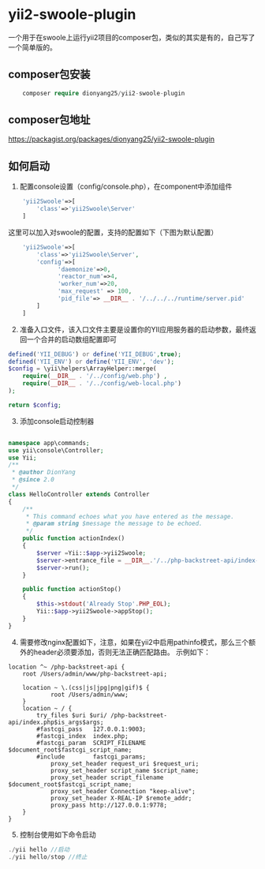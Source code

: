 # yii2-swoole-plugin

一个用于在swoole上运行yii2项目的composer包，类似的其实是有的，自己写了一个简单版的。

## composer包安装

```php
    composer require dionyang25/yii2-swoole-plugin
```
## composer包地址

https://packagist.org/packages/dionyang25/yii2-swoole-plugin

## 如何启动

1. 配置console设置（config/console.php），在component中添加组件
```php
    'yii2Swoole'=>[
        'class'=>'yii2Swoole\Server'
    ]
```

这里可以加入对swoole的配置，支持的配置如下（下图为默认配置）

```php
    'yii2Swoole'=>[
        'class'=>'yii2Swoole\Server',
        'config'=>[
              'daemonize'=>0,
              'reactor_num'=>4,
              'worker_num'=>20,
              'max_request' => 100,
              'pid_file'=> __DIR__ . '/../../../runtime/server.pid'
        ]
    ]
```

2. 准备入口文件，该入口文件主要是设置你的YII应用服务器的启动参数，最终返回一个合并的启动数组配置即可
```php
defined('YII_DEBUG') or define('YII_DEBUG',true);
defined('YII_ENV') or define('YII_ENV', 'dev');
$config = \yii\helpers\ArrayHelper::merge(
    require(__DIR__ . '/../config/web.php') ,
    require(__DIR__ . '/../config/web-local.php')
);

return $config;
```

3. 添加console启动控制器
```php

namespace app\commands;
use yii\console\Controller;
use Yii;
/**
 * @author DionYang
 * @since 2.0
 */
class HelloController extends Controller
{
    /**
     * This command echoes what you have entered as the message.
     * @param string $message the message to be echoed.
     */
    public function actionIndex()
    {
        $server =Yii::$app->yii2Swoole;
        $server->entrance_file = __DIR__.'/../php-backstreet-api/index-test.php';
        $server->run();
    }

    public function actionStop()
    {
        $this->stdout('Already Stop'.PHP_EOL);
        Yii::$app->yii2Swoole->appStop();
    }
}
```

4. 需要修改nginx配置如下，注意，如果在yii2中启用pathinfo模式，那么三个额外的header必须要添加，否则无法正确匹配路由。
示例如下：

```nginx
location ^~ /php-backstreet-api {
    root /Users/admin/www/php-backstreet-api;
  
    location ~ \.(css|js|jpg|png|gif)$ {
            root /Users/admin/www;
    }
    location ~ / {
        try_files $uri $uri/ /php-backstreet-api/index.php$is_args$args;
        #fastcgi_pass   127.0.0.1:9003;
        #fastcgi_index  index.php;
        #fastcgi_param  SCRIPT_FILENAME  $document_root$fastcgi_script_name;
        #include        fastcgi_params;
            proxy_set_header request_uri $request_uri;
            proxy_set_header script_name $script_name;
            proxy_set_header script_filename $document_root$fastcgi_script_name;
            proxy_set_header Connection "keep-alive";
            proxy_set_header X-REAL-IP $remote_addr;
            proxy_pass http://127.0.0.1:9778;
    }
}
```


5. 控制台使用如下命令启动

```php
./yii hello //启动
./yii hello/stop //终止
```
